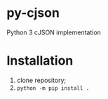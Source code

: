 # py-cjson
Python 3 cJSON implementation

# Installation
 1. clone repository;
 2. `python -m pip install .`